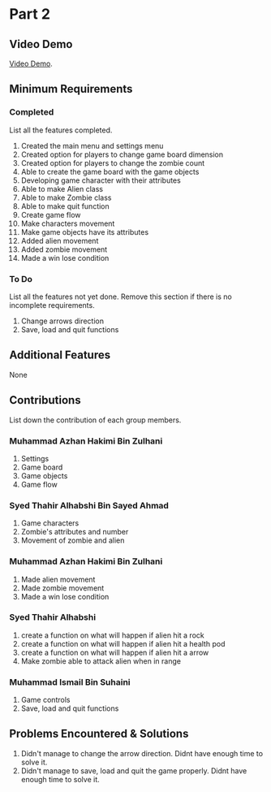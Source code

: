 # Part 2

## Video Demo

[Video Demo](https://youtu.be/rDMuaKK11bU).

## Minimum Requirements

### Completed

List all the features completed.

1. Created the main menu and settings menu
2. Created option for players to change game board dimension
3. Created option for players to change the zombie count
4. Able to create the game board with the game objects 
5. Developing game character with their attributes
6. Able to make Alien class
7. Able to make Zombie class
8. Able to make quit function
9. Create game flow
10. Make characters movement
11. Make game objects have its attributes
12. Added alien movement
13. Added zombie movement
14. Made a win lose condition

### To Do

List all the features not yet done. Remove this section if there is no incomplete requirements.

1. Change arrows direction
2. Save, load and quit functions

## Additional Features

None

## Contributions

List down the contribution of each group members.

### Muhammad Azhan Hakimi Bin Zulhani

1. Settings
2. Game board
3. Game objects
4. Game flow

### Syed Thahir Alhabshi Bin Sayed Ahmad

1. Game characters
2. Zombie's attributes and number
3. Movement of zombie and alien

### Muhammad Azhan Hakimi Bin Zulhani

1. Made alien movement
2. Made zombie movement
3. Made a win lose condition

### Syed Thahir Alhabshi

1. create a function on what will happen if alien hit a rock
2. create a function on what will happen if alien hit a health pod
3. create a function on what will happen if alien hit a arrow
4. Make zombie able to attack alien when in range

### Muhammad Ismail Bin Suhaini
1. Game controls
2. Save, load and quit functions

## Problems Encountered & Solutions

1. Didn't manage to change the arrow direction. Didnt have enough time to solve it.
2. Didn't manage to save, load and quit the game properly. Didnt have enough time to solve it.